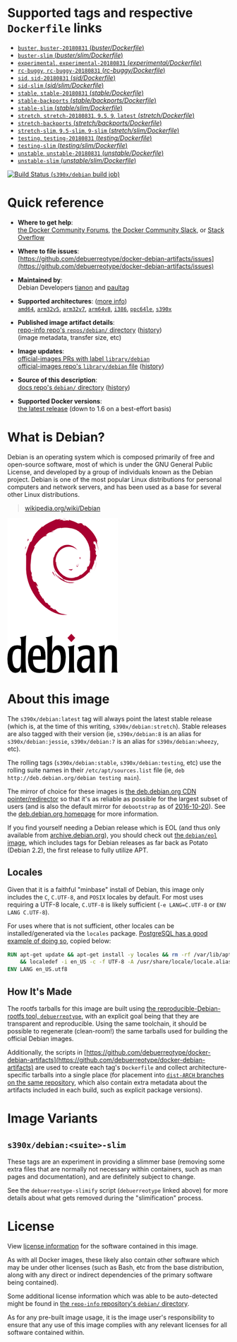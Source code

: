 <!--

********************************************************************************

WARNING:

    DO NOT EDIT "debian/README.md"

    IT IS AUTO-GENERATED

    (from the other files in "debian/" combined with a set of templates)

********************************************************************************

-->

# Supported tags and respective `Dockerfile` links

-	[`buster`, `buster-20180831` (*buster/Dockerfile*)](https://github.com/debuerreotype/docker-debian-artifacts/blob/5d1b351bb334a381182187016a5a05a39f917223/buster/Dockerfile)
-	[`buster-slim` (*buster/slim/Dockerfile*)](https://github.com/debuerreotype/docker-debian-artifacts/blob/5d1b351bb334a381182187016a5a05a39f917223/buster/slim/Dockerfile)
-	[`experimental`, `experimental-20180831` (*experimental/Dockerfile*)](https://github.com/debuerreotype/docker-debian-artifacts/blob/5d1b351bb334a381182187016a5a05a39f917223/experimental/Dockerfile)
-	[`rc-buggy`, `rc-buggy-20180831` (*rc-buggy/Dockerfile*)](https://github.com/debuerreotype/docker-debian-artifacts/blob/5d1b351bb334a381182187016a5a05a39f917223/rc-buggy/Dockerfile)
-	[`sid`, `sid-20180831` (*sid/Dockerfile*)](https://github.com/debuerreotype/docker-debian-artifacts/blob/5d1b351bb334a381182187016a5a05a39f917223/sid/Dockerfile)
-	[`sid-slim` (*sid/slim/Dockerfile*)](https://github.com/debuerreotype/docker-debian-artifacts/blob/5d1b351bb334a381182187016a5a05a39f917223/sid/slim/Dockerfile)
-	[`stable`, `stable-20180831` (*stable/Dockerfile*)](https://github.com/debuerreotype/docker-debian-artifacts/blob/5d1b351bb334a381182187016a5a05a39f917223/stable/Dockerfile)
-	[`stable-backports` (*stable/backports/Dockerfile*)](https://github.com/debuerreotype/docker-debian-artifacts/blob/5d1b351bb334a381182187016a5a05a39f917223/stable/backports/Dockerfile)
-	[`stable-slim` (*stable/slim/Dockerfile*)](https://github.com/debuerreotype/docker-debian-artifacts/blob/5d1b351bb334a381182187016a5a05a39f917223/stable/slim/Dockerfile)
-	[`stretch`, `stretch-20180831`, `9.5`, `9`, `latest` (*stretch/Dockerfile*)](https://github.com/debuerreotype/docker-debian-artifacts/blob/5d1b351bb334a381182187016a5a05a39f917223/stretch/Dockerfile)
-	[`stretch-backports` (*stretch/backports/Dockerfile*)](https://github.com/debuerreotype/docker-debian-artifacts/blob/5d1b351bb334a381182187016a5a05a39f917223/stretch/backports/Dockerfile)
-	[`stretch-slim`, `9.5-slim`, `9-slim` (*stretch/slim/Dockerfile*)](https://github.com/debuerreotype/docker-debian-artifacts/blob/5d1b351bb334a381182187016a5a05a39f917223/stretch/slim/Dockerfile)
-	[`testing`, `testing-20180831` (*testing/Dockerfile*)](https://github.com/debuerreotype/docker-debian-artifacts/blob/5d1b351bb334a381182187016a5a05a39f917223/testing/Dockerfile)
-	[`testing-slim` (*testing/slim/Dockerfile*)](https://github.com/debuerreotype/docker-debian-artifacts/blob/5d1b351bb334a381182187016a5a05a39f917223/testing/slim/Dockerfile)
-	[`unstable`, `unstable-20180831` (*unstable/Dockerfile*)](https://github.com/debuerreotype/docker-debian-artifacts/blob/5d1b351bb334a381182187016a5a05a39f917223/unstable/Dockerfile)
-	[`unstable-slim` (*unstable/slim/Dockerfile*)](https://github.com/debuerreotype/docker-debian-artifacts/blob/5d1b351bb334a381182187016a5a05a39f917223/unstable/slim/Dockerfile)

[![Build Status](https://doi-janky.infosiftr.net/job/multiarch/job/s390x/job/debian/badge/icon) (`s390x/debian` build job)](https://doi-janky.infosiftr.net/job/multiarch/job/s390x/job/debian/)

# Quick reference

-	**Where to get help**:  
	[the Docker Community Forums](https://forums.docker.com/), [the Docker Community Slack](https://blog.docker.com/2016/11/introducing-docker-community-directory-docker-community-slack/), or [Stack Overflow](https://stackoverflow.com/search?tab=newest&q=docker)

-	**Where to file issues**:  
	[https://github.com/debuerreotype/docker-debian-artifacts/issues](https://github.com/debuerreotype/docker-debian-artifacts/issues)

-	**Maintained by**:  
	Debian Developers [tianon](https://qa.debian.org/developer.php?login=tianon) and [paultag](https://qa.debian.org/developer.php?login=paultag)

-	**Supported architectures**: ([more info](https://github.com/docker-library/official-images#architectures-other-than-amd64))  
	[`amd64`](https://hub.docker.com/r/amd64/debian/), [`arm32v5`](https://hub.docker.com/r/arm32v5/debian/), [`arm32v7`](https://hub.docker.com/r/arm32v7/debian/), [`arm64v8`](https://hub.docker.com/r/arm64v8/debian/), [`i386`](https://hub.docker.com/r/i386/debian/), [`ppc64le`](https://hub.docker.com/r/ppc64le/debian/), [`s390x`](https://hub.docker.com/r/s390x/debian/)

-	**Published image artifact details**:  
	[repo-info repo's `repos/debian/` directory](https://github.com/docker-library/repo-info/blob/master/repos/debian) ([history](https://github.com/docker-library/repo-info/commits/master/repos/debian))  
	(image metadata, transfer size, etc)

-	**Image updates**:  
	[official-images PRs with label `library/debian`](https://github.com/docker-library/official-images/pulls?q=label%3Alibrary%2Fdebian)  
	[official-images repo's `library/debian` file](https://github.com/docker-library/official-images/blob/master/library/debian) ([history](https://github.com/docker-library/official-images/commits/master/library/debian))

-	**Source of this description**:  
	[docs repo's `debian/` directory](https://github.com/docker-library/docs/tree/master/debian) ([history](https://github.com/docker-library/docs/commits/master/debian))

-	**Supported Docker versions**:  
	[the latest release](https://github.com/docker/docker-ce/releases/latest) (down to 1.6 on a best-effort basis)

# What is Debian?

Debian is an operating system which is composed primarily of free and open-source software, most of which is under the GNU General Public License, and developed by a group of individuals known as the Debian project. Debian is one of the most popular Linux distributions for personal computers and network servers, and has been used as a base for several other Linux distributions.

> [wikipedia.org/wiki/Debian](https://en.wikipedia.org/wiki/Debian)

![logo](https://raw.githubusercontent.com/docker-library/docs/b449be7df57e9ed9086bb5821bfb5d6cdc5d67a4/debian/logo.png)

# About this image

The `s390x/debian:latest` tag will always point the latest stable release (which is, at the time of this writing, `s390x/debian:stretch`). Stable releases are also tagged with their version (ie, `s390x/debian:8` is an alias for `s390x/debian:jessie`, `s390x/debian:7` is an alias for `s390x/debian:wheezy`, etc).

The rolling tags (`s390x/debian:stable`, `s390x/debian:testing`, etc) use the rolling suite names in their `/etc/apt/sources.list` file (ie, `deb http://deb.debian.org/debian testing main`).

The mirror of choice for these images is [the deb.debian.org CDN pointer/redirector](https://deb.debian.org) so that it's as reliable as possible for the largest subset of users (and is also the default mirror for `debootstrap` as of [2016-10-20](https://anonscm.debian.org/cgit/d-i/debootstrap.git/commit/?id=9e8bc60ad1ccf3a25ce7890526b70059f3e770de)). See the [deb.debian.org homepage](https://deb.debian.org) for more information.

If you find yourself needing a Debian release which is EOL (and thus only available from [archive.debian.org](http://archive.debian.org)), you should check out [the `debian/eol` image](https://hub.docker.com/r/debian/eol/), which includes tags for Debian releases as far back as Potato (Debian 2.2), the first release to fully utilize APT.

## Locales

Given that it is a faithful "minbase" install of Debian, this image only includes the `C`, `C.UTF-8`, and `POSIX` locales by default. For most uses requiring a UTF-8 locale, `C.UTF-8` is likely sufficient (`-e LANG=C.UTF-8` or `ENV LANG C.UTF-8`).

For uses where that is not sufficient, other locales can be installed/generated via the `locales` package. [PostgreSQL has a good example of doing so](https://github.com/docker-library/postgres/blob/69bc540ecfffecce72d49fa7e4a46680350037f9/9.6/Dockerfile#L21-L24), copied below:

```dockerfile
RUN apt-get update && apt-get install -y locales && rm -rf /var/lib/apt/lists/* \
	&& localedef -i en_US -c -f UTF-8 -A /usr/share/locale/locale.alias en_US.UTF-8
ENV LANG en_US.utf8
```

## How It's Made

The rootfs tarballs for this image are built using [the reproducible-Debian-rootfs tool, `debuerreotype`](https://github.com/debuerreotype/debuerreotype), with an explicit goal being that they are transparent and reproducible. Using the same toolchain, it should be possible to regenerate (clean-room!) the same tarballs used for building the official Debian images.

Additionally, the scripts in [https://github.com/debuerreotype/docker-debian-artifacts](https://github.com/debuerreotype/docker-debian-artifacts) are used to create each tag's `Dockerfile` and collect architecture-specific tarballs into a single place (for placement into [`dist-ARCH` branches on the same repository](https://github.com/debuerreotype/docker-debian-artifacts/branches), which also contain extra metadata about the artifacts included in each build, such as explicit package versions).

# Image Variants

## `s390x/debian:<suite>-slim`

These tags are an experiment in providing a slimmer base (removing some extra files that are normally not necessary within containers, such as man pages and documentation), and are definitely subject to change.

See the `debuerreotype-slimify` script (`debuerreotype` linked above) for more details about what gets removed during the "slimification" process.

# License

View [license information](https://www.debian.org/social_contract#guidelines) for the software contained in this image.

As with all Docker images, these likely also contain other software which may be under other licenses (such as Bash, etc from the base distribution, along with any direct or indirect dependencies of the primary software being contained).

Some additional license information which was able to be auto-detected might be found in [the `repo-info` repository's `debian/` directory](https://github.com/docker-library/repo-info/tree/master/repos/debian).

As for any pre-built image usage, it is the image user's responsibility to ensure that any use of this image complies with any relevant licenses for all software contained within.
